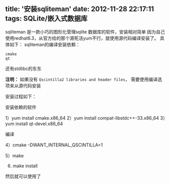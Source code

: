 title: '安装sqliteman'
date: 2012-11-28 22:17:11
tags: SQLite/嵌入式数据库
---

sqliteman 是一款小巧的图形化管理sqlite 数据库的软件，安装相对简单
因为自己使用redhat6.3，从官方给的那个源死活yum不行，就使用源代码编译安装了。 具体如下：
sqliteman的编译安装依赖：

```
cmake
qt
```

还有stdlibc的东东

 **注明：** 如果没有 `Qscintilla2 libraries and header files`， 需要使用编译选项来从源代码安装

安装过程如下：

安装依赖的软件

1）yum install cmake.x86_64
2）yum install compat-libstdc++-33.x86_64
3）yum install qt-devel.x86_64

编译

4）cmake -DWANT_INTERNAL_QSCINTILLA=1

5）make

6) make install 

然后就可以使用了